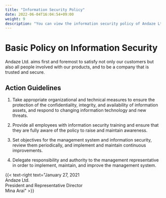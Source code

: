 ```yaml
---
title: "Information Security Policy"
date: 2022-06-04T16:04:54+09:00
weight: 9
description: "You can view the information security policy of Andaze Ltd."
---
```

# Basic Policy on Information Security

Andaze Ltd. aims first and foremost to satisfy not only our customers but also all people involved with our products, and to be a company that is trusted and secure.  
 
## Action Guidelines

1. Take appropriate organizational and technical measures to ensure the protection of the confidentiality, integrity, and availability of information assets, and respond to changing information technology and new threats.  

2. Provide all employees with information security training and ensure that they are fully aware of the policy to raise and maintain awareness.  

3. Set objectives for the management system and information security, review them periodically, and implement and maintain continuous improvements.  

4. Delegate responsibility and authority to the management representative in order to implement, maintain, and improve the management system.  
 
{{< text-right text="January 27, 2021<br>Andaze Ltd.<br>President and Representative Director<br>Mina Arai" >}}
